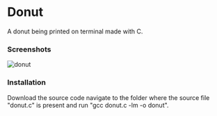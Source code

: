 # Donut

A donut being printed on terminal made with C.

### Screenshots


![donut](https://user-images.githubusercontent.com/99042379/171199056-1f91e77b-ac1f-41dc-bc9a-40d9606f2fda.png)


### Installation

Download the source code navigate to the folder where the source file "donut.c" is present and run "gcc donut.c -lm -o donut".
